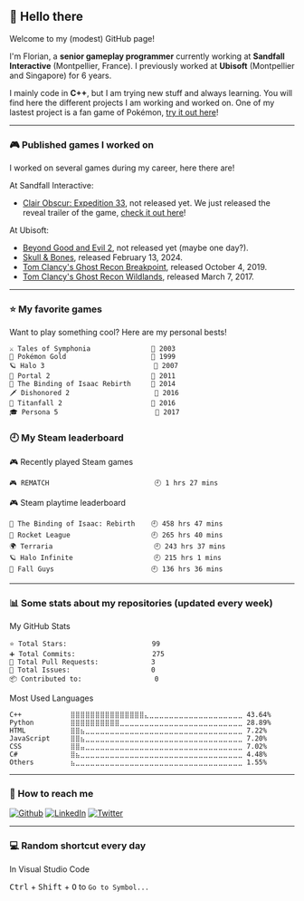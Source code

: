 ## 👋 Hello there

Welcome to my (modest) GitHub page!

I'm Florian, a **senior gameplay programmer** currently working at **Sandfall Interactive** (Montpellier, France). I previously worked at **Ubisoft** (Montpellier and Singapore) for 6 years.

I mainly code in **C++**, but I am trying new stuff and always learning. 
You will find here the different projects I am working and worked on.
One of my lastest project is a fan game of Pokémon, [try it out here](https://torresflo.github.io/Pokemon-Obsidian/)!

--------------------------------------

### 🎮 Published games I worked on
I worked on several games during my career, here there are!

At Sandfall Interactive:
- [Clair Obscur: Expedition 33](https://www.expedition33.com/), not released yet. 
We just released the reveal trailer of the game, [check it out here](https://www.youtube.com/watch?v=IDyqGZy78Ng)!

At Ubisoft:
- [Beyond Good and Evil 2](https://www.ubisoft.com/en-us/game/beyond-good-and-evil-2), not released yet (maybe one day?).
- [Skull & Bones](https://www.ubisoft.com/en-us/game/skull-and-bones), released February 13, 2024.
- [Tom Clancy's Ghost Recon Breakpoint](https://www.ubisoft.com/en-us/game/ghost-recon/breakpoint), released October 4, 2019.
- [Tom Clancy's Ghost Recon Wildlands](https://www.ubisoft.com/en-us/game/ghost-recon/breakpoint/wildlands), released March 7, 2017.

--------------------------------------

### ⭐ My favorite games
Want to play something cool? Here are my personal bests!

```text
⚔️ Tales of Symphonia               📅 2003
🧬 Pokémon Gold                     📅 1999
🪐 Halo 3                           📅 2007
🌌 Portal 2                         📅 2011
🎲 The Binding of Isaac Rebirth     📅 2014
🗡️ Dishonored 2                     📅 2016
📡 Titanfall 2                      📅 2016
🎓 Persona 5                        📅 2017
```
### 🕘 My Steam leaderboard

<!-- steam-box-recent start -->
🎮 Recently played Steam games
```text
🎮 REMATCH                          🕘 1 hrs 27 mins
```
<!-- Powered by https://github.com/torresflo/steam-box-for-readme . -->
<!-- steam-box-recent end -->

<!-- steam-box-playtime start -->
🎮 Steam playtime leaderboard
```text
🎲 The Binding of Isaac: Rebirth    🕘 458 hrs 47 mins
🚀 Rocket League                    🕘 265 hrs 40 mins
🌍 Terraria                         🕘 243 hrs 37 mins
🪐 Halo Infinite                    🕘 215 hrs 1 mins
🎪 Fall Guys                        🕘 136 hrs 36 mins
```
<!-- Powered by https://github.com/torresflo/steam-box-for-readme . -->
<!-- steam-box-playtime end -->

--------------------------------------

### 📊 Some stats about my repositories (updated every week)

<!-- github-stats-box start -->
My GitHub Stats
```text
⭐ Total Stars:                     99
➕ Total Commits:                   275
🔀 Total Pull Requests:             3
🚩 Total Issues:                    0
📦 Contributed to:                  0
```
<!-- Powered by https://github.com/torresflo/GitHub-Stats-Me. -->
<!-- github-stats-box end -->

<!-- language-stats-box start -->
Most Used Languages
```text
C++            ⣿⣿⣿⣿⣿⣿⣿⣿⣿⣿⣿⣿⣿⣿⣿⣄⣀⣀⣀⣀⣀⣀⣀⣀⣀⣀⣀⣀⣀⣀⣀⣀⣀⣀⣀ 43.64%
Python         ⣿⣿⣿⣿⣿⣿⣿⣿⣿⣿⣀⣀⣀⣀⣀⣀⣀⣀⣀⣀⣀⣀⣀⣀⣀⣀⣀⣀⣀⣀⣀⣀⣀⣀⣀ 28.89%
HTML           ⣿⣿⣦⣀⣀⣀⣀⣀⣀⣀⣀⣀⣀⣀⣀⣀⣀⣀⣀⣀⣀⣀⣀⣀⣀⣀⣀⣀⣀⣀⣀⣀⣀⣀⣀ 7.22%
JavaScript     ⣿⣿⣦⣀⣀⣀⣀⣀⣀⣀⣀⣀⣀⣀⣀⣀⣀⣀⣀⣀⣀⣀⣀⣀⣀⣀⣀⣀⣀⣀⣀⣀⣀⣀⣀ 7.20%
CSS            ⣿⣿⣤⣀⣀⣀⣀⣀⣀⣀⣀⣀⣀⣀⣀⣀⣀⣀⣀⣀⣀⣀⣀⣀⣀⣀⣀⣀⣀⣀⣀⣀⣀⣀⣀ 7.02%
C#             ⣿⣦⣀⣀⣀⣀⣀⣀⣀⣀⣀⣀⣀⣀⣀⣀⣀⣀⣀⣀⣀⣀⣀⣀⣀⣀⣀⣀⣀⣀⣀⣀⣀⣀⣀ 4.48%
Others         ⣦⣀⣀⣀⣀⣀⣀⣀⣀⣀⣀⣀⣀⣀⣀⣀⣀⣀⣀⣀⣀⣀⣀⣀⣀⣀⣀⣀⣀⣀⣀⣀⣀⣀⣀ 1.55%
```
<!-- Powered by https://github.com/torresflo/GitHub-Stats-Me. -->
<!-- language-stats-box end -->

--------------------------------------

### 📡 How to reach me
<a href="https://github.com/torresflo" target="_blank"><img alt="Github" src="https://img.shields.io/badge/github-%23121011.svg?style=for-the-badge&logo=github&logoColor=white" /></a>
<a href="https://www.linkedin.com/in/floriantorres/"><img alt="LinkedIn" src="https://img.shields.io/badge/linkedin-%230077B5.svg?style=for-the-badge&logo=linkedin&logoColor=white" /></a>
<a href="https://twitter.com/_torresflo_"><img alt="Twitter" src="https://img.shields.io/badge/twitter-%231DA1F2.svg?style=for-the-badge&logo=Twitter&logoColor=white" /></a>

--------------------------------------

### 💻 Random shortcut every day

<!-- shortcut-box start -->
In Visual Studio Code

<kbd>Ctrl</kbd> + <kbd>Shift</kbd> + <kbd>O</kbd> to `Go to Symbol...`
<!-- Powered by https://github.com/torresflo/Shortcut-Me. -->
<!-- shortcut-box end -->

